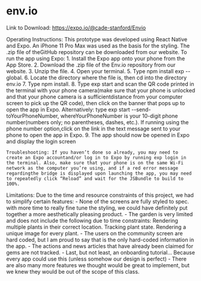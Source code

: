 # env.io

Link to Download: https://expo.io/@cade-stanford/Envio

Operating Instructions:
This prototype was developed using React Native and Expo. 
An iPhone 11 Pro Max was used as the basis for the styling.
The .zip file of theGitHub repository can be downloaded from our website. 
To run the app using Expo:
    1. Install the Expo app onto your phone from the App Store.
    2. Download the .zip file of the Env.io repository from our website.
    3. Unzip the file.
    4. Open your terminal.
    5. Type ​npm install exp --global​.
    6. Locate the directory where the file is, then ​cd​ into the directory ​env.io
    7. Type ​npm install​.
    8. Type ​exp start​ and scan the QR code printed in the terminal with your phone camera(make sure that your phone is unlocked and that your phone camera is a sufficientdistance from your computer screen to pick up the QR code), then click on the banner that pops up to open the app in Expo.  Alternatively: type ​exp start --send-toYourPhoneNumber​, where ​YourPhoneNumber​ is your 10-digit phone number(numbers only; no parentheses, dashes, etc.). If running using the phone number option,click on the link in the text message sent to your phone to open the app in Expo.
    9. The app should now be opened in Expo and display the login screen
        
    Troubleshooting: If you haven’t done so already, you may need to create an Expo accountand/or log in to Expo by running ​exp login​ in the terminal. Also, make sure that your phone is on the same Wi-Fi network as the computer you’re using, and if a red error message regardingthe bridge is displayed upon launching the app, you may need to repeatedly click “Reload” and wait for the JSBundle to build to 100%.

Limitations:
    Due to the time and resource constraints of this project, we had to simplify certain features:
    - None of the screens are fully styled to spec. with more time to really fine tune the styling, we could have definitely put together a more aesthetically pleasing product.
    - The garden is very limited and does not include the following due to time constraints:
        Rendering multiple plants in their correct location.
        Tracking plant state.
        Rendering a unique image for every plant.
    - The users on the community screen are hard coded, but I am proud to say that is the only hard-coded information in the app.
    - The actions and news articles that have already been claimed for gems are not tracked.
    - Last, but not least, an onboarding tutorial... Because every app could use this 
    (unless somehow our design is perfect)
    - There are also many more features we thought would be great to implement, but we knew they would be out of the scope of this class.
